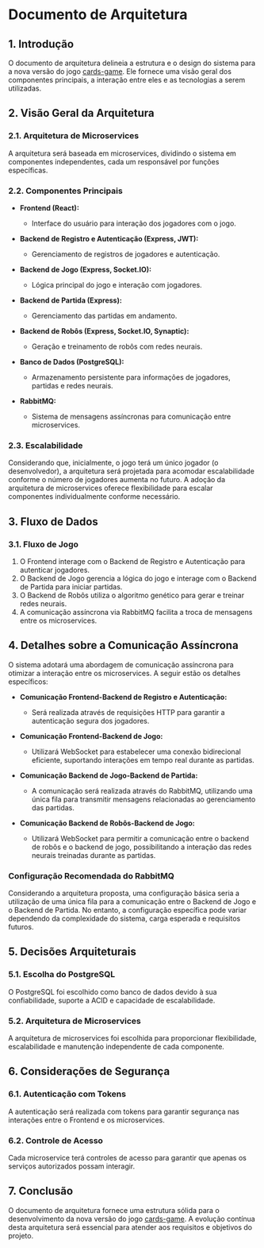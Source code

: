 # Documento de Arquitetura

## 1. Introdução

O documento de arquitetura delineia a estrutura e o design do sistema para a nova versão do jogo [cards-game](https://github.com/CRFLuiz/cards-game). Ele fornece uma visão geral dos componentes principais, a interação entre eles e as tecnologias a serem utilizadas.

## 2. Visão Geral da Arquitetura

### 2.1. Arquitetura de Microservices

A arquitetura será baseada em microservices, dividindo o sistema em componentes independentes, cada um responsável por funções específicas.

### 2.2. Componentes Principais

- **Frontend (React):**
   - Interface do usuário para interação dos jogadores com o jogo.

- **Backend de Registro e Autenticação (Express, JWT):**
   - Gerenciamento de registros de jogadores e autenticação.

- **Backend de Jogo (Express, Socket.IO):**
   - Lógica principal do jogo e interação com jogadores.

- **Backend de Partida (Express):**
   - Gerenciamento das partidas em andamento.

- **Backend de Robôs (Express, Socket.IO, Synaptic):**
   - Geração e treinamento de robôs com redes neurais.

- **Banco de Dados (PostgreSQL):**
   - Armazenamento persistente para informações de jogadores, partidas e redes neurais.

- **RabbitMQ:**
   - Sistema de mensagens assíncronas para comunicação entre microservices.

### 2.3. Escalabilidade

Considerando que, inicialmente, o jogo terá um único jogador (o desenvolvedor), a arquitetura será projetada para acomodar escalabilidade conforme o número de jogadores aumenta no futuro. A adoção da arquitetura de microservices oferece flexibilidade para escalar componentes individualmente conforme necessário.

## 3. Fluxo de Dados

### 3.1. Fluxo de Jogo

1. O Frontend interage com o Backend de Registro e Autenticação para autenticar jogadores.
2. O Backend de Jogo gerencia a lógica do jogo e interage com o Backend de Partida para iniciar partidas.
3. O Backend de Robôs utiliza o algoritmo genético para gerar e treinar redes neurais.
4. A comunicação assíncrona via RabbitMQ facilita a troca de mensagens entre os microservices.

## 4. Detalhes sobre a Comunicação Assíncrona

O sistema adotará uma abordagem de comunicação assíncrona para otimizar a interação entre os microservices. A seguir estão os detalhes específicos:

- **Comunicação Frontend-Backend de Registro e Autenticação:**
  - Será realizada através de requisições HTTP para garantir a autenticação segura dos jogadores.

- **Comunicação Frontend-Backend de Jogo:**
  - Utilizará WebSocket para estabelecer uma conexão bidirecional eficiente, suportando interações em tempo real durante as partidas.

- **Comunicação Backend de Jogo-Backend de Partida:**
  - A comunicação será realizada através do RabbitMQ, utilizando uma única fila para transmitir mensagens relacionadas ao gerenciamento das partidas.

- **Comunicação Backend de Robôs-Backend de Jogo:**
  - Utilizará WebSocket para permitir a comunicação entre o backend de robôs e o backend de jogo, possibilitando a interação das redes neurais treinadas durante as partidas.

### Configuração Recomendada do RabbitMQ

Considerando a arquitetura proposta, uma configuração básica seria a utilização de uma única fila para a comunicação entre o Backend de Jogo e o Backend de Partida. No entanto, a configuração específica pode variar dependendo da complexidade do sistema, carga esperada e requisitos futuros.

## 5. Decisões Arquiteturais

### 5.1. Escolha do PostgreSQL

O PostgreSQL foi escolhido como banco de dados devido à sua confiabilidade, suporte a ACID e capacidade de escalabilidade.

### 5.2. Arquitetura de Microservices

A arquitetura de microservices foi escolhida para proporcionar flexibilidade, escalabilidade e manutenção independente de cada componente.

## 6. Considerações de Segurança

### 6.1. Autenticação com Tokens

A autenticação será realizada com tokens para garantir segurança nas interações entre o Frontend e os microservices.

### 6.2. Controle de Acesso

Cada microservice terá controles de acesso para garantir que apenas os serviços autorizados possam interagir.

## 7. Conclusão

O documento de arquitetura fornece uma estrutura sólida para o desenvolvimento da nova versão do jogo [cards-game](https://github.com/CRFLuiz/cards-game). A evolução contínua desta arquitetura será essencial para atender aos requisitos e objetivos do projeto.